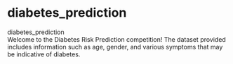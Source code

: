 # diabetes_prediction
diabetes_prediction  
Welcome to the Diabetes Risk Prediction competition!
The dataset provided includes information such as age, gender, and various symptoms that may be indicative of diabetes. 

